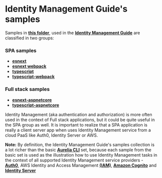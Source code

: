 # Identity Management Guide's samples

Samples in **[this folder](https://github.com/aurelia-community/AUCS-Code-Samples/tree/master/identity-management)**, used in the **[Identity Management Guide](https://aucs-publishers.gitbooks.io/identity-management-guide/content/)** are classified in two groups:

### SPA samples
- **[esnext](https://github.com/aurelia-community/AUCS-Code-Samples/tree/master/identity-management/esnext)**
- **[esnext webpack](https://github.com/aurelia-community/AUCS-Code-Samples/tree/master/identity-management/esnext-webpack)**
- **[typescript](https://github.com/aurelia-community/AUCS-Code-Samples/tree/master/identity-management/typescript)**
- **[typescript-webpack](https://github.com/aurelia-community/AUCS-Code-Samples/tree/master/identity-management/typescript-webpack)**


### Full stack samples 
- **[esnext-aspnetcore](https://github.com/aurelia-community/AUCS-Code-Samples/tree/master/identity-management/esnext-aspnetcore)**
- **[typescript-aspnetcore](https://github.com/aurelia-community/AUCS-Code-Samples/tree/master/identity-management/typescript-aspnetcore)**


Identity Management (aka authentication and authorization) is more often used in the context of Full stack applications, but it could be quite useful in the SPA group as well. It is important to realize that a SPA application is really a client server app when uses Identity Management service from a cloud PaaS like Auth0, Identity Server or AWS. 

**Note:**
By definition, the Identity Management Guide's samples collection is a lot richer than the basic **[Aurelia CLI](https://github.com/aurelia-community/AUCS-Code-Samples/tree/master/aurelia-cli)** set, because each sample from the basic set is used as the illustration how to use Identity Management tasks in the context of all supported Identity Management service providers - **[Auth0](https://auth0.com/)**, AWS Identity and Access Management **[(IAM)](https://aws.amazon.com/iam/)**, **[Amazon Cognito](https://aws.amazon.com/cognito/)** and **[Identity Server](https://github.com/identityserver)**

